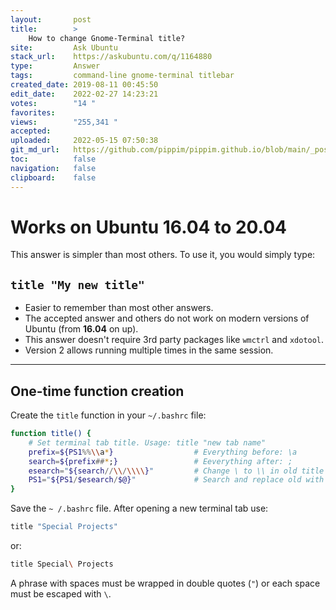 ```yaml
---
layout:       post
title:        >
    How to change Gnome-Terminal title?
site:         Ask Ubuntu
stack_url:    https://askubuntu.com/q/1164880
type:         Answer
tags:         command-line gnome-terminal titlebar
created_date: 2019-08-11 00:45:50
edit_date:    2022-02-27 14:23:21
votes:        "14 "
favorites:    
views:        "255,341 "
accepted:     
uploaded:     2022-05-15 07:50:38
git_md_url:   https://github.com/pippim/pippim.github.io/blob/main/_posts/2019/2019-08-11-How-to-change-Gnome-Terminal-title_.md
toc:          false
navigation:   false
clipboard:    false
---
```



# Works on Ubuntu 16.04 to 20.04

This answer is simpler than most others. To use it, you would simply type:

## `title "My new title"`

- Easier to remember than most other answers.
- The accepted answer and others do not work on modern versions of Ubuntu (from **16.04** on up).
- This answer doesn't require 3rd party packages like `wmctrl` and `xdotool`.
- Version 2 allows running multiple times in the same session.


----------

## One-time function creation

Create the `title` function in your `~/.bashrc` file:

``` bash
function title() {
    # Set terminal tab title. Usage: title "new tab name"
    prefix=${PS1%%\\a*}                  # Everything before: \a
    search=${prefix##*;}                 # Eeverything after: ;
    esearch="${search//\\/\\\\}"         # Change \ to \\ in old title
    PS1="${PS1/$esearch/$@}"             # Search and replace old with new
}
```

Save the `~ /.bashrc` file. After opening a new terminal tab use:

``` bash
title "Special Projects"
```

or:

``` bash
title Special\ Projects
```

A phrase with spaces must be wrapped in double quotes (`"`) or each space must be escaped with `\`.
